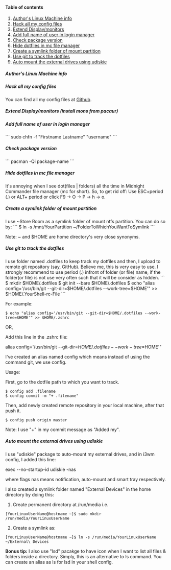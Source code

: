 <h4>Table of contents</h4>

1. [Author's Linux Machine info](#1)
2. [Hack all my config files](#2)
3. [Extend Display/monitors](#3)
4. [Add full name of user in login manager](#4)
5. [Check package version](#5)
6. [Hide dotfiles in mc file manager](#6)
7. [Create a symlink folder of mount partition](#7)
8. [Use git to track the dotfiles](#8)
9. [Auto mount the external drives using udiskie](#9)

<h5 id="1">Author's Linux Machine info</h5>
<asciinema-player src="https://raw.githubusercontent.com/Damicristi/archlinux/master/files/screenfetch"></asciinema-player>

<h5 id="2"> Hack all my config files</h5>
You can find all my config files at <a href="https://github.com/Damicristi/dotfiles">Github</a>.

<h5 id="3"> Extend Display/monitors (install mons from pacaur)</h5>
<asciinema-player src="https://raw.githubusercontent.com/Damicristi/archlinux/master/files/mons"></asciinema-player>

<h5 id="4"> Add full name of user in login manager</h5>
```
sudo chfn -f "Firstname Lastname" "username"
```

<h5 id="5"> Check package version</h5>
```
pacman -Qi package-name
```

<h5 id="6"> Hide dotfiles in mc file manager</h5>
It's annoying when I see dot(files | folders) all the time in Midnight Commander file manager (mc for short). 
So, to get rid off: Use ESC+period (.) or ALT+ period or click F9 -> O -> P -> h -> o.

<h5 id="7">Create a symlink folder of mount partition</h5>
I use ~Store Room as a symlink folder of mount ntfs partition. You can do so by:
```
$ ln -s /mnt/YourPartition ~/FolderToWhichYouWantToSymlink
```

Note: ~ and $HOME are home directory's very close synonyms.

<h5 id="8"> Use git to track the dotfiles</h5>
I use folder named .dotfiles to keep track my dotfiles and then, I upload to remote git repository (say, GitHub). Believe me, this is very easy to use.
I strongly recommend to use period (.) infront of folder (or file) name, if the folder(or file) is not use very often such that it will be consider as hidden.
```
$ mkdir $HOME/.dotfiles
$ git init --bare $HOME/.dotfiles
$ echo "alias config='/usr/bin/git --git-dir=$HOME/.dotfiles --work-tree=$HOME'" >> $HOME/.YourShell-rc-File
```

For example:
```
$ echo "alias config='/usr/bin/git --git-dir=$HOME/.dotfiles --work-tree=$HOME'" >> $HOME/.zshrc
```

OR,

Add this line in the .zshrc file:

alias config='/usr/bin/git --git-dir=$HOME/.dotfiles --work-tree=$HOME'"

I've created an alias named config which means instead of using the command git, we use config.

Usage:

First, go to the dotfile path to which you want to track.
```
$ config add .filename
$ config commit -m "+ .filename"
```

Then, add newly created remote repository in your local machine, after that push it.
```
$ config push origin master
```

Note: I use "+" in my commit message as "Added my".

<h5 id="9"> Auto mount the external drives using udiskie</h5>
I use "udiskie" package to auto-mount my external drives, and in i3wm config, I added this line:

exec --no-startup-id udiskie -nas

where flags nas means notification, auto-mount and smart tray respectively.

I also created a symlink folder named "External Devices" in the home directory by doing this:
1. Create permanent directory at /run/media i.e.
```
[YourLinuxUserName@hostname ~]$ sudo mkdir /run/media/YourLinuxUserName
```

2. Create a symlink as:
```
[YourLinuxUserName@hostname ~]$ ln -s /run/media/YourLinuxUserName ~/External\ Devices
```

<b>Bonus tip:</b> I also use "lsd" pacakge to have icon when I want to list all files & folders inside a directory. 
Simply, this is an alternative to ls command. You can create an alias as ls for lsd in your shell config.
